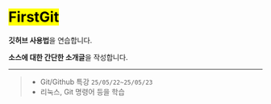 # <mark>FirstGit</mark>

**깃허브 사용법**을 연습합니다.

**소스에 대한 간단한 소개글**을 작성합니다.

 
---
>- Git/Github 특강 `25/05/22~25/05/23`
>- 리눅스, Git 명령어 등을 학습
